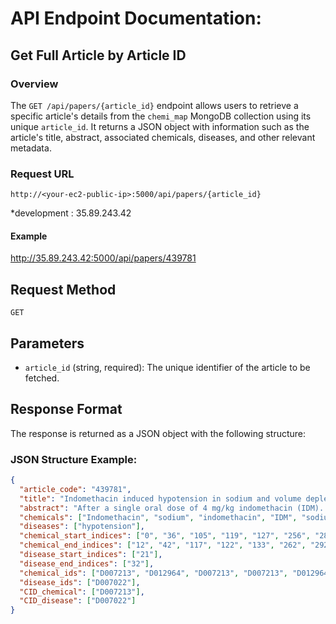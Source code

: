 # API Endpoint Documentation: 

## Get Full Article by Article ID

### Overview
The `GET /api/papers/{article_id}` endpoint allows users to retrieve a specific article's details from the `chemi_map` MongoDB collection using its unique `article_id`. It returns a JSON object with information such as the article's title, abstract, associated chemicals, diseases, and other relevant metadata.

### Request URL
`http://<your-ec2-public-ip>:5000/api/papers/{article_id}`

*development <your-ec2-public-ip>: 35.89.243.42

#### Example

http://35.89.243.42:5000/api/papers/439781


## Request Method
`GET`

## Parameters
- `article_id` (string, required): The unique identifier of the article to be fetched.


## Response Format
The response is returned as a JSON object with the following structure:

### JSON Structure Example:
```json
{
  "article_code": "439781",
  "title": "Indomethacin induced hypotension in sodium and volume depleted rats.",
  "abstract": "After a single oral dose of 4 mg/kg indomethacin (IDM)...",
  "chemicals": ["Indomethacin", "sodium", "indomethacin", "IDM", "sodium", "sodium", "indomethacin", "indomethacin", "prostaglandin", "angiotensin", "sodium"],
  "diseases": ["hypotension"],
  "chemical_start_indices": ["0", "36", "105", "119", "127", "256", "280", "389", "419", "518", "540"],
  "chemical_end_indices": ["12", "42", "117", "122", "133", "262", "292", "401", "432", "529", "546"],
  "disease_start_indices": ["21"],
  "disease_end_indices": ["32"],
  "chemical_ids": ["D007213", "D012964", "D007213", "D007213", "D012964", "D012964", "D007213", "D007213", "D011453", "D000809", "D012964"],
  "disease_ids": ["D007022"],
  "CID_chemical": ["D007213"],
  "CID_disease": ["D007022"]
}

